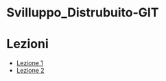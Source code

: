 # Svilluppo_Distrubuito-GIT

# Lezioni

- [Lezione 1](Lezioni/1_Lezione/Readme.md)
- [Lezione 2](Lezioni/2_Lezione/Readme.md)